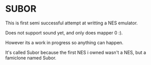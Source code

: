 
# SUBOR

This is first semi successful attempt at writting a NES emulator.

Does not support sound yet, and only does mapper 0 :).

However its a work in progress so anything can happen.

It's called Subor because the first NES i owned wasn't a NES, but a famiclone named Subor.
